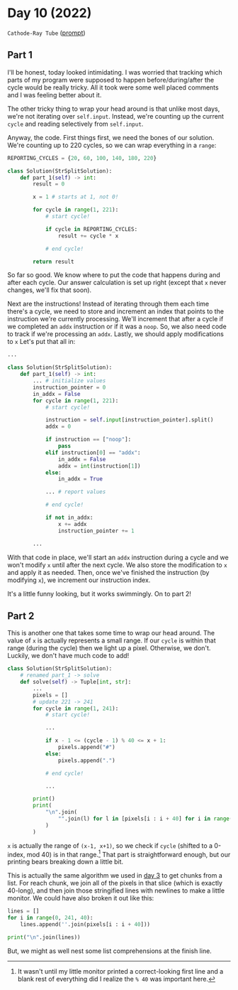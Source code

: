 # Day 10 (2022)

`Cathode-Ray Tube` ([prompt](https://adventofcode.com/2022/day/10))

## Part 1

I'll be honest, today looked intimidating. I was worried that tracking which parts of my program were supposed to happen before/during/after the cycle would be really tricky. All it took were some well placed comments and I was feeling better about it.

The other tricky thing to wrap your head around is that unlike most days, we're not iterating over `self.input`. Instead, we're counting up the current `cycle` and reading selectively from `self.input`.

Anyway, the code. First things first, we need the bones of our solution. We're counting up to 220 cycles, so we can wrap everything in a `range`:

```py
REPORTING_CYCLES = {20, 60, 100, 140, 180, 220}

class Solution(StrSplitSolution):
    def part_1(self) -> int:
        result = 0

        x = 1 # starts at 1, not 0!

        for cycle in range(1, 221):
            # start cycle!

            if cycle in REPORTING_CYCLES:
                result += cycle * x

            # end cycle!

        return result
```

So far so good. We know where to put the code that happens during and after each cycle. Our answer calculation is set up right (except that `x` never changes, we'll fix that soon).

Next are the instructions! Instead of iterating through them each time there's a cycle, we need to store and increment an index that points to the instruction we're currently processing. We'll increment that after a cycle if we completed an `addx` instruction or if it was a `noop`. So, we also need code to track if we're processing an `addx`. Lastly, we should apply modifications to `x` Let's put that all in:

```py
...

class Solution(StrSplitSolution):
    def part_1(self) -> int:
        ... # initialize values
        instruction_pointer = 0
        in_addx = False
        for cycle in range(1, 221):
            # start cycle!

            instruction = self.input[instruction_pointer].split()
            addx = 0

            if instruction == ["noop"]:
                pass
            elif instruction[0] == "addx":
                in_addx = False
                addx = int(instruction[1])
            else:
                in_addx = True

            ... # report values

            # end cycle!

            if not in_addx:
                x += addx
                instruction_pointer += 1

        ...
```

With that code in place, we'll start an `addx` instruction during a cycle and we won't modify `x` until after the next cycle. We also store the modification to `x` and apply it as needed. Then, once we've finished the instruction (by modifying `x`), we increment our instruction index.

It's a little funny looking, but it works swimmingly. On to part 2!

## Part 2

This is another one that takes some time to wrap our head around. The value of `x` is actually represents a small range. If our `cycle` is within that range (during the cycle) then we light up a pixel. Otherwise, we don't. Luckily, we don't have much code to add!

```py
class Solution(StrSplitSolution):
    # renamed part_1 -> solve
    def solve(self) -> Tuple[int, str]:
        ...
        pixels = []
        # update 221 -> 241
        for cycle in range(1, 241):
            # start cycle!

            ...

            if x - 1 <= (cycle - 1) % 40 <= x + 1:
                pixels.append("#")
            else:
                pixels.append(".")

            # end cycle!

            ...

        print()
        print(
            "\n".join(
                "".join(l) for l in [pixels[i : i + 40] for i in range(0, 241, 40)]
            )
        )
```

`x` is actually the range of `(x-1, x+1)`, so we check if `cycle` (shifted to a 0-index, mod 40) is in that range.[^1] That part is straightforward enough, but our printing bears breaking down a little bit.

This is actually the same algorithm we used in [day 3](https://github.com/xavdid/advent-of-code/tree/main/solutions/2022/day_03#part-2) to get chunks from a list. For reach chunk, we join all of the pixels in that slice (which is exactly 40-long), and then join those stringified lines with newlines to make a little monitor. We could have also broken it out like this:

```py
lines = []
for i in range(0, 241, 40):
    lines.append(''.join(pixels[i : i + 40]))

print("\n".join(lines))
```

But, we might as well nest some list comprehensions at the finish line.

[^1]: It wasn't until my little monitor printed a correct-looking first line and a blank rest of everything did I realize the `% 40` was important here.
